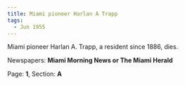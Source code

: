 ```yaml
---  
title: Miami pioneer Harlan A Trapp  
tags:  
  - Jun 1955  
---  
```

  
Miami pioneer Harlan A. Trapp, a resident since 1886, dies.  
  
Newspapers: **Miami Morning News or The Miami Herald**  
  
Page: **1**, Section: **A** 
